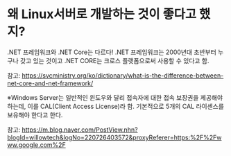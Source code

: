 # 왜 Linux서버로 개발하는 것이 좋다고 했지?

.NET 프레임워크와 .NET Core는 다르다!
.NET 프레임워크는 2000년대 초반부터 누구나 갖고 있는 것이고
.NET CORE는 크로스 플랫폼으로써 사용할 수 있다고 함.

참고: https://svcministry.org/ko/dictionary/what-is-the-difference-between-net-core-and-net-framework/

※Windows Server는 일반적인 윈도우와 달리
접속자에 대한 접속 보장권을 제공해야 하는데, 이를 CAL(Client Access License)라 함.
기본적으로 5개의 CAL 라이센스를 보유해야 한다고 한다.

참고: https://m.blog.naver.com/PostView.nhn?blogId=willowtech&logNo=220726403572&proxyReferer=https:%2F%2Fwww.google.com%2F
